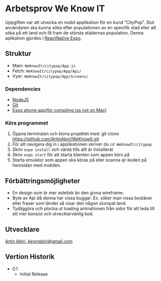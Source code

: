 # Arbetsprov We Know IT

Uppgiften var att utvecka en mobil applikation för en kund "CityPop". Slut användaren ska kunna söka efter populationen av en specifik stad eller att söka på ett land och få fram de största städernas population.
Denna aplikation gjordes i [ReactNative Expo](https://expo.dev/). 

## Struktur
* Main:  `WeKnowIt/citypop/App.js`
* Fetch: `WeKnowIt/citypop/App/Api/`
* Vyer:  `WeKnowIt/citypop/App/Screens/`

### Dependencies

* [NodeJS](https://nodejs.org/en/)
* [Git](https://git-scm.com/downloads)
* [Expo phone app(for compiling ios not on Mac)](https://apps.apple.com/app/apple-store/id982107779)

### Köra programmet

1. Öppna terminalen och klona projektet med: git clone https://github.com/ArtinAbiri/WeKnowIt.git
2. För att navigera dig in i applikationen skriver du `cd WeKnowIt/citypop`
3. Skriv `expo install` och vänta tills allt är installerat
4. Skriv `expo start` för att starta klienten som appen körs på
5. Starta emulator som appen ska köras på eller scanna qr-koden på hemsidan med mobilen.

## Förbättringsmöjligheter
* En design som är mer astetisk än den givna wireframe.
* Byte av Api då denna har vissa buggar. Ex. söker man vissa bostäver eller fraser som länder så visar den någon slumpat land.
* Tydliggöra och plocka ut loading animationen från sidor för att leda till ett mer konsist och utvecklarvänlig kod.

## Utvecklare

[Artin Abiri](https://www.linkedin.com/in/artin-abiri-7673251a4/),[ kevinabiri@gmail.com](kevinabiri@gmail.com)

## Vertion Historik

* 0.1
    * Initial Release
